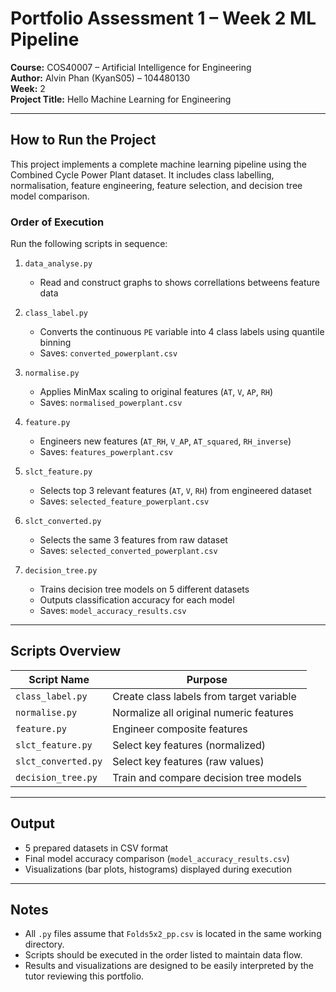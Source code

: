 # Portfolio Assessment 1 – Week 2 ML Pipeline

**Course:** COS40007 – Artificial Intelligence for Engineering  
**Author:** Alvin Phan (KyanS05) – 104480130  
**Week:** 2  
**Project Title:** Hello Machine Learning for Engineering  

---

## How to Run the Project

This project implements a complete machine learning pipeline using the Combined Cycle Power Plant dataset. It includes class labelling, normalisation, feature engineering, feature selection, and decision tree model comparison.

### Order of Execution
Run the following scripts in sequence:

1. `data_analyse.py`
   - Read and construct graphs to shows correllations betweens feature data

2. `class_label.py`  
   - Converts the continuous `PE` variable into 4 class labels using quantile binning
   - Saves: `converted_powerplant.csv`

3. `normalise.py`  
   - Applies MinMax scaling to original features (`AT`, `V`, `AP`, `RH`)
   - Saves: `normalised_powerplant.csv`

4. `feature.py`  
   - Engineers new features (`AT_RH`, `V_AP`, `AT_squared`, `RH_inverse`)
   - Saves: `features_powerplant.csv`

5. `slct_feature.py`  
   - Selects top 3 relevant features (`AT`, `V`, `RH`) from engineered dataset
   - Saves: `selected_feature_powerplant.csv`

6. `slct_converted.py`  
   - Selects the same 3 features from raw dataset
   - Saves: `selected_converted_powerplant.csv`

7. `decision_tree.py`  
   - Trains decision tree models on 5 different datasets
   - Outputs classification accuracy for each model
   - Saves: `model_accuracy_results.csv`

---

## Scripts Overview

| Script Name            | Purpose                                  |
|------------------------|------------------------------------------|
| `class_label.py`       | Create class labels from target variable |
| `normalise.py`         | Normalize all original numeric features  |
| `feature.py`           | Engineer composite features              |
| `slct_feature.py`      | Select key features (normalized)         |
| `slct_converted.py`    | Select key features (raw values)         |
| `decision_tree.py`     | Train and compare decision tree models   |

---

## Output

- 5 prepared datasets in CSV format
- Final model accuracy comparison (`model_accuracy_results.csv`)
- Visualizations (bar plots, histograms) displayed during execution

---

## Notes

- All `.py` files assume that `Folds5x2_pp.csv` is located in the same working directory.
- Scripts should be executed in the order listed to maintain data flow.
- Results and visualizations are designed to be easily interpreted by the tutor reviewing this portfolio.
